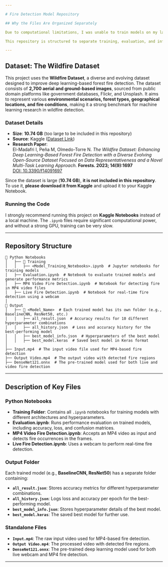 ```yaml
---

# Fire Detection Model Repository

## Why the Files Are Organized Separately

Due to computational limitations, I was unable to train models on my laptop. Initially, I attempted to use Google Colab, but its runtime limit was too short for my needs. Consequently, I decided to use **Kaggle Notebooks**, which offer longer runtime sessions. However, I exhausted my **30-hour GPU quota early in the week**, forcing me to train models on **CPU only**. To manage this limitation, I had to **reduce the number of epochs** during training.  

This repository is structured to separate training, evaluation, and inference files, ensuring clarity and ease of use.

---
```

## Dataset: **The Wildfire Dataset**

This project uses the **Wildfire Dataset**, a diverse and evolving dataset designed to improve deep learning-based forest fire detection. The dataset consists of **2,700 aerial and ground-based images**, sourced from public domain platforms like government databases, Flickr, and Unsplash. It aims to represent various **environmental scenarios, forest types, geographical locations, and fire conditions**, making it a strong benchmark for machine learning research in wildfire detection.

### **Dataset Details**
- **Size**: **10.74 GB** (too large to be included in this repository)
- **Source**: Kaggle ([Dataset Link](https://www.kaggle.com/datasets/elmadafri/the-wildfire-dataset))
- **Research Paper**:  
  El-Madafri I, Peña M, Olmedo-Torre N. *The Wildfire Dataset: Enhancing Deep Learning-Based Forest Fire Detection with a Diverse Evolving Open-Source Dataset Focused on Data Representativeness and a Novel Multi-Task Learning Approach.* **Forests. 2023; 14(9):1697**  
  [DOI: 10.3390/f14091697](https://doi.org/10.3390/f14091697)

Since the dataset is large (**10.74 GB**), **it is not included in this repository**.  
To use it, **please download it from Kaggle** and upload it to your Kaggle Notebook.

### **Running the Code**
I strongly recommend running this project on **Kaggle Notebooks** instead of a local machine. The `.ipynb` files require significant computational power, and without a strong GPU, training can be very slow.

---

## Repository Structure

```
📂 Python Notebooks
│   ├── 📂 Training
│   │   ├── <Model_Training_Notebooks>.ipynb  # Jupyter notebooks for training models
│   ├── Evaluation.ipynb  # Notebook to evaluate trained models and generate performance metrics
│   ├── MP4 Video Fire Detection.ipynb  # Notebook for detecting fire in MP4 video files
│   ├── Live Fire Detection.ipynb  # Notebook for real-time fire detection using a webcam
│
📂 Output
│   ├── 📂 <Model_Name>  # Each trained model has its own folder (e.g., BaselineCNN, ResNet50, etc.)
│   │   ├── all_result.json  # Accuracy results for 10 different hyperparameter combinations
│   │   ├── all_history.json  # Loss and accuracy history for the best-performing model
│   │   ├── best_model_info.json  # Hyperparameters of the best model
│   │   ├── best_model.keras  # Saved best model in Keras format
│
├── Input.mp4  # The input video file used for MP4-based fire detection
├── Output Video.mp4  # The output video with detected fire regions
├── DenseNet121.onnx  # The pre-trained model used for both live and video fire detection
```

---

## Description of Key Files

### **Python Notebooks**
- **Training Folder**: Contains all `.ipynb` notebooks for training models with different architectures and hyperparameters.
- **Evaluation.ipynb**: Runs performance evaluation on trained models, including accuracy, loss, and confusion matrices.
- **MP4 Video Fire Detection.ipynb**: Accepts an MP4 video as input and detects fire occurrences in the frames.
- **Live Fire Detection.ipynb**: Uses a webcam to perform real-time fire detection.

### **Output Folder**
Each trained model (e.g., **BaselineCNN, ResNet50**) has a separate folder containing:
- **`all_result.json`**: Stores accuracy metrics for different hyperparameter combinations.
- **`all_history.json`**: Logs loss and accuracy per epoch for the best-performing model.
- **`best_model_info.json`**: Stores hyperparameter details of the best model.
- **`best_model.keras`**: The saved best model for further use.

### **Standalone Files**
- **`Input.mp4`**: The raw input video used for MP4-based fire detection.
- **`Output Video.mp4`**: The processed video with detected fire regions.
- **`DenseNet121.onnx`**: The pre-trained deep learning model used for both live webcam and MP4 fire detection.

---
